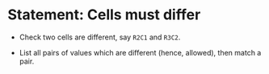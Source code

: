 # Statement: Cells must differ

<!-- %% svg-grid: none -->
<!-- %% hide           -->

* Check two cells are different, say `R2C1` and `R3C2`.

* List all pairs of values which are different (hence, allowed),
  then match a pair.
